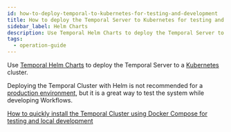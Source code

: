 ```yaml
---
id: how-to-deploy-temporal-to-kubernetes-for-testing-and-development
title: How to deploy the Temporal Server to Kubernetes for testing and development
sidebar_label: Helm Charts
description: Use Temporal Helm Charts to deploy the Temporal Server to a Kubernetes cluster.
tags:
  - operation-guide
---
```


Use [Temporal Helm Charts](https://github.com/temporalio/helm-charts) to deploy the Temporal Server to a [Kubernetes](https://kubernetes.io/) cluster.

Deploying the Temporal Cluster with Helm is not recommended for a [production environment](/docs/server/production-deployment), but it is a great way to test the system while developing Workflows.

[How to quickly install the Temporal Cluster using Docker Compose for testing and local development](/docs/clusters/how-to-quickly-install-the-temporal-cluster-using-docker-compose)
